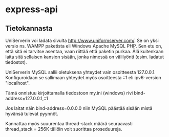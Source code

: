 # express-api

## Tietokannasta

UniServerin voi ladata sivulta http://www.uniformserver.com/.
Se on yksi versio ns. WAMPP paketista eli Windows Apache MySQL PHP. Sen etu on, että sitä ei tarvitse asentaa, vaan riittää että paketin purkaa. Älä kuitenkaan laita sitä sellaisen kansion sisään, jonka nimessä on välilyönti (esim. ladatut tiedostot).

UniServerin MySQL sallii oletuksena yhteydet vain osoitteesta 127.0.0.1. Konfiguroidaan se sallimaan yhteydet myös osoitteesta ::1 eli ipv6-version "localhost".

Tämä onnistuu kirjoittamalla tiedostoon my.ini (windows) rivi
bind-address=127.0.0.1,::1 

Jos laitat näin bind-address=0.0.0.0 niin MySQL päästää sisään mistä hyvänsä tulevat pyynnöt.

Kannattaa myös suuurentaa thread-stack määrä seuraavasti <br>
thread_stack = 256K tällöin voit suorittaa proseduureja.